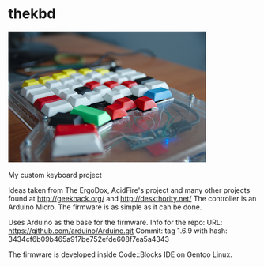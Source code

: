 thekbd
======

![Header Picture](images/mk1.0001.jpg)

My custom keyboard project

Ideas taken from The ErgoDox, AcidFire's project and many other projects found at http://geekhack.org/ and http://deskthority.net/
The controller is an Arduino Micro. The firmware is as simple as it can be done.

Uses Arduino as the base for the firmware.
Info for the repo:
URL: https://github.com/arduino/Arduino.git
Commit: tag 1.6.9 with hash: 3434cf6b09b465a917be752efde608f7ea5a4343

The firmware is developed inside Code::Blocks IDE on Gentoo Linux.
